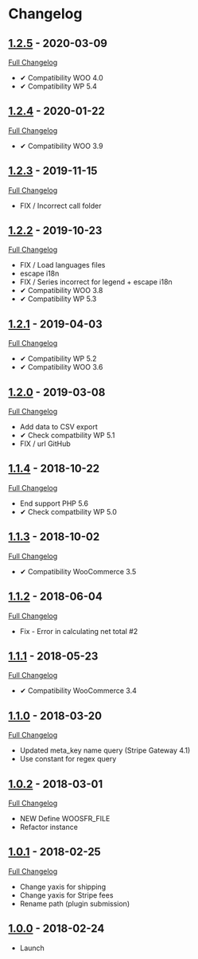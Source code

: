 # Changelog

## [1.2.5](https://github.com/rvola/woo-stripe-fee-in-report/tree/1.2.5) - 2020-03-09
[Full Changelog](https://github.com/rvola/woo-stripe-fee-in-report/compare/1.2.4...1.2.5)

* ✔︎ Compatibility WOO 4.0
* ✔︎ Compatibility WP 5.4

## [1.2.4](https://github.com/rvola/woo-stripe-fee-in-report/tree/1.2.4) - 2020-01-22
[Full Changelog](https://github.com/rvola/woo-stripe-fee-in-report/compare/1.2.3...1.2.4)

* ✔︎ Compatibility WOO 3.9

## [1.2.3](https://github.com/rvola/woo-stripe-fee-in-report/tree/1.2.3) - 2019-11-15
[Full Changelog](https://github.com/rvola/woo-stripe-fee-in-report/compare/1.2.2...1.2.3)

* FIX / Incorrect call folder

## [1.2.2](https://github.com/rvola/woo-stripe-fee-in-report/tree/1.2.2) - 2019-10-23
[Full Changelog](https://github.com/rvola/woo-stripe-fee-in-report/compare/1.2.1...1.2.2)

* FIX / Load languages files
* escape i18n
* FIX / Series incorrect for legend + escape i18n
* ✔︎ Compatibility WOO 3.8
* ✔︎ Compatibility WP 5.3

## [1.2.1](https://github.com/rvola/woo-stripe-fee-in-report/tree/1.2.1) - 2019-04-03
[Full Changelog](https://github.com/rvola/woo-stripe-fee-in-report/compare/1.2.0...1.2.1)

* ✔︎ Compatibility WP 5.2
* ✔︎ Compatibility WOO 3.6

## [1.2.0](https://github.com/rvola/woo-stripe-fee-in-report/tree/1.2.0) - 2019-03-08
[Full Changelog](https://github.com/rvola/woo-stripe-fee-in-report/compare/1.1.4...1.2.0)

* Add data to CSV export
* ✔ Check compatbility WP 5.1
* FIX / url GitHub

## [1.1.4](https://github.com/rvola/woo-stripe-fee-in-report/tree/1.1.4) - 2018-10-22
[Full Changelog](https://github.com/rvola/woo-stripe-fee-in-report/compare/1.1.3...1.1.4)

* End support PHP 5.6
* ✔︎ Check compatbility WP 5.0

## [1.1.3](https://github.com/rvola/woo-stripe-fee-in-report/tree/1.1.3) - 2018-10-02
[Full Changelog](https://github.com/rvola/woo-stripe-fee-in-report/compare/1.1.2...1.1.3)

* ✔︎ Compatibility WooCommerce 3.5

## [1.1.2](https://github.com/rvola/woo-stripe-fee-in-report/tree/1.1.2) - 2018-06-04
[Full Changelog](https://github.com/rvola/woo-stripe-fee-in-report/compare/1.1.1...1.1.2)

* Fix - Error in calculating net total #2

## [1.1.1](https://github.com/rvola/woo-stripe-fee-in-report/tree/1.1.1) - 2018-05-23
[Full Changelog](https://github.com/rvola/woo-stripe-fee-in-report/compare/1.1.0...1.1.1)

* ✔︎ Compatibility WooCommerce 3.4

## [1.1.0](https://github.com/rvola/woo-stripe-fee-in-report/tree/1.1.0) - 2018-03-20
[Full Changelog](https://github.com/rvola/woo-stripe-fee-in-report/compare/1.0.2...1.1.0)

* Updated meta_key name query (Stripe Gateway 4.1)
* Use constant for regex query

## [1.0.2](https://github.com/rvola/woo-stripe-fee-in-report/tree/1.0.2) - 2018-03-01
[Full Changelog](https://github.com/rvola/woo-stripe-fee-in-report/compare/1.0.1...1.0.2)

* NEW Define WOOSFR_FILE
* Refactor instance

## [1.0.1](https://github.com/rvola/woo-stripe-fee-in-report/tree/1.0.1) - 2018-02-25
[Full Changelog](https://github.com/rvola/woo-stripe-fee-in-report/compare/1.0.0...1.0.1)

* Change yaxis for shipping
* Change yaxis for Stripe fees
* Rename path (plugin submission)

## [1.0.0](https://github.com/rvola/woo-stripe-fee-in-report/tree/1.0.0) - 2018-02-24

* Launch
